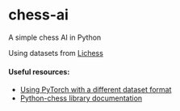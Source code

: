 # chess-ai
A simple chess AI in Python

Using datasets from [Lichess](https://database.lichess.org/)

#### Useful resources:
* [Using PyTorch with a different dataset format](https://towardsdatascience.com/creating-a-chess-ai-using-deep-learning-d5278ea7dcf)
* [Python-chess library documentation](https://python-chess.readthedocs.io/en/latest/index.html)
